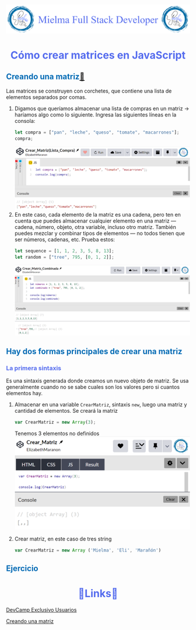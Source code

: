![Logo Mielma](image/Logo_Encabezado.png)

# <center><b><font color="#556CEE">Cómo crear matrices en JavaScript</font></b>

## <b><font color="#006cb5">Creando una matriz[🔗](https://developer.mozilla.org/es/docs/Learn/JavaScript/First_steps/Arrays#creando_un_arreglo)</font></b>

Las matrices se construyen con corchetes, que contiene una lista de elementos separados por comas.

1. Digamos que queríamos almacenar una lista de compras en un matriz → haríamos algo como lo siguiente.  Ingresa las siguientes líneas en la consola:
    ```js
    let compra = ["pan", "leche", "queso", "tomate", "macarrones"];
    compra;
    ```
    ![Crear_Matriz_Lista_Compra](image/Crear_Matriz_Lista_Compra.png)
2. En este caso, cada elemento de la matriz es una cadena, pero ten en cuenta que puedes almacenar cualquier elemento en una matriz — cadena, número, objeto, otra variable, incluso otro matriz. También puedes mezclar y combinar tipos de elementos — no todos tienen que ser números, cadenas, etc. Prueba estos:
    ```js
    let sequence = [1, 1, 2, 3, 5, 8, 13];
    let random = ["tree", 795, [0, 1, 2]];
    ```
    ![Crear_Matriz_Combinada](image/Crear_Matriz_Combinada.png)


## <b><font color="#006cb5">Hay dos formas principales de crear una matriz</font></b>

### <font color="#556CEE">La primera sintaxis</font>
Es una sintaxis generada donde creamos un nuevo objeto de matriz. Se usa generalmente cuando no se sabe cuales son los valores pero si cuantos elementos hay.
1. Almacenar en una variable `CrearMatriz`, sintaxis `new`, luego una matriz y cantidad de elementos. Se creará la matriz
    ```js
    var CrearMatriz = new Array(3);
    ```
    Tenemos 3 elementos no definidos
    ![Crear_Matriz](image/Crear_Matriz.png)

2. Crear matriz, en este caso de tres string
   ```js
   var CrearMatriz = new Array ('Mielma', 'Eli', 'Marañón')
   ```    




<!-- ### <font color="#556CEE">H3</font> -->
<!-- #### <font color="#006cb5">H4</font> -->

## <b><font color="#006cb5">Ejercicio</font></b>

<!-- ## <center><b><font color="#006cb5">Coding Exercise</font></b>
```js
```
Resultado:
```js
``` -->

# <center><b><font color="#556CEE">🔗Links🔗</font></b>

[DevCamp Exclusivo Usuarios](https://basque.devcamp.com/pt-full-stack-development-javascript-python-react/guide/how-to-create-arrays-javascript)  

<!-- [Código DevCamp]() -->

<!-- [Código Mielma]() -->

[Creando una matriz](https://developer.mozilla.org/es/docs/Learn/JavaScript/First_steps/Arrays#creando_un_arreglo)